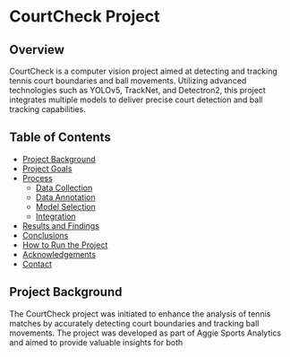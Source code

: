 # CourtCheck Project

## Overview
CourtCheck is a computer vision project aimed at detecting and tracking tennis court boundaries and ball movements. Utilizing advanced technologies such as YOLOv5, TrackNet, and Detectron2, this project integrates multiple models to deliver precise court detection and ball tracking capabilities.

## Table of Contents
- [Project Background](#project-background)
- [Project Goals](#project-goals)
- [Process](#process)
  - [Data Collection](#data-collection)
  - [Data Annotation](#data-annotation)
  - [Model Selection](#model-selection)
  - [Integration](#integration)
- [Results and Findings](#results-and-findings)
- [Conclusions](#conclusions)
- [How to Run the Project](#how-to-run-the-project)
- [Acknowledgements](#acknowledgements)
- [Contact](#contact)

## Project Background
The CourtCheck project was initiated to enhance the analysis of tennis matches by accurately detecting court boundaries and tracking ball movements. The project was developed as part of Aggie Sports Analytics and aimed to provide valuable insights for both
